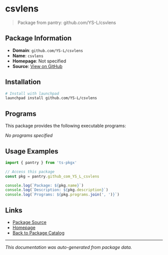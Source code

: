 # csvlens

> Package from pantry: github.com/YS-L/csvlens

## Package Information

- **Domain**: `github.com/YS-L/csvlens`
- **Name**: `csvlens`
- **Homepage**: Not specified
- **Source**: [View on GitHub](https://github.com/pkgxdev/pantry/tree/main/projects/github.com/YS-L/csvlens/package.yml)

## Installation

```bash
# Install with launchpad
launchpad install github.com/YS-L/csvlens
```

## Programs

This package provides the following executable programs:

*No programs specified*

## Usage Examples

```typescript
import { pantry } from 'ts-pkgx'

// Access this package
const pkg = pantry.github_com_YS_L_csvlens

console.log(`Package: ${pkg.name}`)
console.log(`Description: ${pkg.description}`)
console.log(`Programs: ${pkg.programs.join(', ')}`)
```

## Links

- [Package Source](https://github.com/pkgxdev/pantry/tree/main/projects/github.com/YS-L/csvlens/package.yml)
- [Homepage](#)
- [Back to Package Catalog](../package-catalog.md)

---

*This documentation was auto-generated from package data.*
